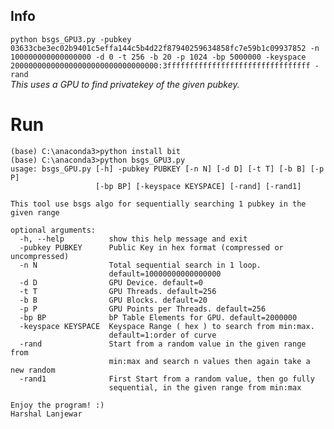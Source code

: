 ## Info
```python bsgs_GPU3.py -pubkey 03633cbe3ec02b9401c5effa144c5b4d22f87940259634858fc7e59b1c09937852 -n 100000000000000000 -d 0 -t 256 -b 20 -p 1024 -bp 5000000 -keyspace 200000000000000000000000000000000:3ffffffffffffffffffffffffffffffff -rand```  
_This uses a GPU to find privatekey of the given pubkey._  

# Run
```
(base) C:\anaconda3>python install bit
(base) C:\anaconda3>python bsgs_GPU3.py
usage: bsgs_GPU.py [-h] -pubkey PUBKEY [-n N] [-d D] [-t T] [-b B] [-p P]
                   [-bp BP] [-keyspace KEYSPACE] [-rand] [-rand1]

This tool use bsgs algo for sequentially searching 1 pubkey in the given range

optional arguments:
  -h, --help          show this help message and exit
  -pubkey PUBKEY      Public Key in hex format (compressed or uncompressed)
  -n N                Total sequential search in 1 loop.
                      default=10000000000000000
  -d D                GPU Device. default=0
  -t T                GPU Threads. default=256
  -b B                GPU Blocks. default=20
  -p P                GPU Points per Threads. default=256
  -bp BP              bP Table Elements for GPU. default=2000000
  -keyspace KEYSPACE  Keyspace Range ( hex ) to search from min:max.
                      default=1:order of curve
  -rand               Start from a random value in the given range from
                      min:max and search n values then again take a new random
  -rand1              First Start from a random value, then go fully
                      sequential, in the given range from min:max

Enjoy the program! :) 
Harshal Lanjewar

```
